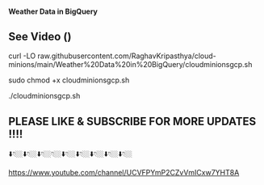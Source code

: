 
#### Weather Data in BigQuery #####
## See Video ()

curl -LO raw.githubusercontent.com/RaghavKripasthya/cloud-minions/main/Weather%20Data%20in%20BigQuery/cloudminionsgcp.sh

sudo chmod +x cloudminionsgcp.sh

./cloudminionsgcp.sh


## PLEASE LIKE & SUBSCRIBE FOR MORE UPDATES !!!!
⬇️👇🏼⬇️👇🏼⬇️👇🏼👇🏼⬇️👇🏼⬇️👇🏼⬇️👇🏼⬇️👇🏼⬇️👇🏼

https://www.youtube.com/channel/UCVFPYmP2CZvVmICxw7YHT8A
